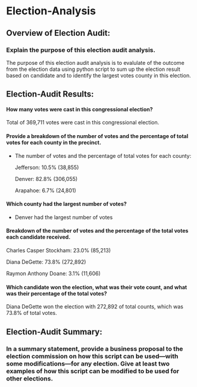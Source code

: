 # Election-Analysis
## Overview of Election Audit: 
### Explain the purpose of this election audit analysis.
The purpose of this election audit analysis is to evalulate of the outcome from the election data using python script to sum up the election result based on candidate and to identify the largest votes county in this election.

## Election-Audit Results: 
#### How many votes were cast in this congressional election?
Total of 369,711 votes were cast in this congressional election.

#### Provide a breakdown of the number of votes and the percentage of total votes for each county in the precinct.
- The number of votes and the percentage of total votes for each county:

  Jefferson: 10.5% (38,855)
  
  Denver: 82.8% (306,055)
  
  Arapahoe: 6.7% (24,801)

#### Which county had the largest number of votes?
- Denver had the largest number of votes

#### Breakdown of the number of votes and the percentage of the total votes each candidate received.

  Charles Casper Stockham: 23.0% (85,213)
  
  Diana DeGette: 73.8% (272,892)
  
  Raymon Anthony Doane: 3.1% (11,606)

#### Which candidate won the election, what was their vote count, and what was their percentage of the total votes?
  Diana DeGette won the election with 272,892 of total counts, which was 73.8% of total votes.

## Election-Audit Summary: 
### In a summary statement, provide a business proposal to the election commission on how this script can be used—with some modifications—for any election. Give at least two examples of how this script can be modified to be used for other elections.

